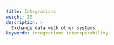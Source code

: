 ```yaml
---
title: Integrations
weight: 10
description: >
  Exchange data with other systems
keywords: integrations interoperability
---
```


